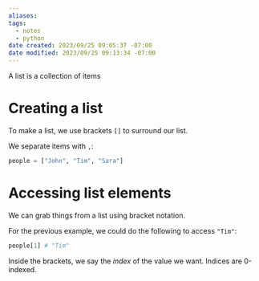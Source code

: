 ```yaml
---
aliases: 
tags: 
  - notes
  - python
date created: 2023/09/25 09:05:37 -07:00
date modified: 2023/09/25 09:13:34 -07:00
---
```


A list is a collection of items

# Creating a list

To make a list, we use brackets `[]` to surround our list.

We separate items with `,`:

```python
people = ["John", "Tim", "Sara"]
```

# Accessing list elements

We can grab things from a list using bracket notation.

For the previous example, we could do the following to access `"Tim"`:

```python
people[1] # "Tim"
```

Inside the brackets, we say the *index* of the value we want. Indices are 0-indexed.
